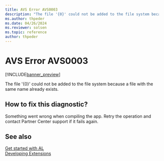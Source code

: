 ```yaml
---
title: AVS Error AVS0003
description: "The file '{0}' could not be added to the file system because a file with the same name already exists."
ms.author: thpeder
ms.date: 04/26/2024
ms.reviewer: solsen
ms.topic: reference
author: thpeder
---
```


# AVS Error AVS0003

[!INCLUDE[banner_preview](../includes/banner_preview.md)]

The file '{0}' could not be added to the file system because a file with the same name already exists.

## How to fix this diagnostic?

Something went wrong when compiling the app. Retry the operation and contact Partner Center support if it fails again.

## See also

[Get started with AL](../devenv-get-started.md)  
[Developing Extensions](../devenv-dev-overview.md)  